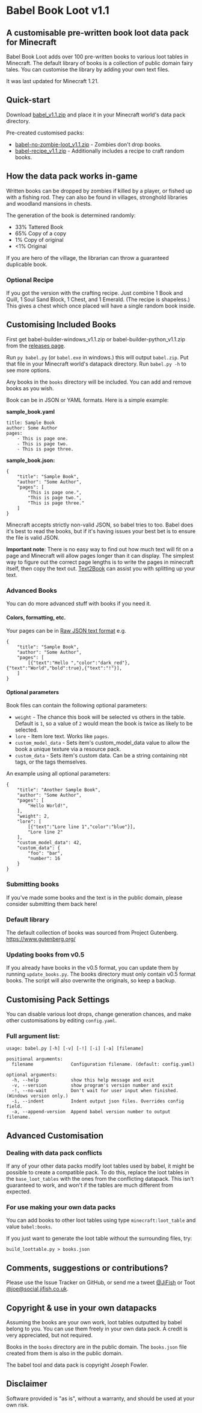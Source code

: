 # Babel Book Loot v1.1
## A customisable pre-written book loot data pack for Minecraft

Babel Book Loot adds over 100 pre-written books to various loot tables in Minecraft. The default library of books is a collection of public domain fairy tales. You can customise the library by adding your own text files.

It was last updated for Minecraft 1.21.

## Quick-start

Download [babel_v1.1.zip](https://github.com/JiFish/babel/releases/download/v1.1/babel_v1.1.zip) and place it in your Minecraft world's data pack directory.

Pre-created customised packs:

- [babel-no-zombie-loot_v1.1.zip](https://github.com/JiFish/babel/releases/download/v1.1/babel-no-zombie-loot_v1.1.zip) - Zombies don't drop books.
- [babel-recipe_v1.1.zip](https://github.com/JiFish/babel/releases/download/v1.1/babel-recipe_v1.1.zip) - Additionally includes a recipe to craft random books.

## How the data pack works in-game

Written books can be dropped by zombies if killed by a player, or fished up with a fishing rod. They can also be found in villages, stronghold libraries and woodland mansions in chests.

The generation of the book is determined randomly:
- 33% Tattered Book
- 65% Copy of a copy
- 1% Copy of original
- <1% Original

If you are hero of the village, the librarian can throw a guaranteed duplicable book.

### Optional Recipe

If you got the version with the crafting recipe. Just combine 1 Book and Quill, 1 Soul Sand Block, 1 Chest, and 1 Emerald. (The recipe is shapeless.) This gives a chest which once placed will have a single random book inside.

## Customising Included Books

First get babel-builder-windows_v1.1.zip or babel-builder-python_v1.1.zip from the [releases page](https://github.com/JiFish/babel/releases).

Run `py babel.py` (or `babel.exe` in windows.) this will output `babel.zip`. Put that file in your Minecraft world's datapack directory. Run `babel.py -h` to see more options.

Any books in the `books` directory will be included. You can add and remove books as you wish.

Book can be in JSON or YAML formats. Here is a simple example:

**sample_book.yaml**
```
title: Sample Book
author: Some Author
pages:
    - This is page one.
    - This is page two.
    - This is page three.
```

**sample_book.json:**
```
{
    "title": "Sample Book",
    "author": "Some Author",
    "pages": [
        "This is page one.",
        "This is page two.",
        "This is page three."
    ]
}
```

Minecraft accepts strictly non-valid JSON, so babel tries to too. Babel does it's best to read the books, but if it's having issues your best bet is to ensure the file is valid JSON.

**Important note**: There is no easy way to find out how much text will fit on a page and Minecraft will allow pages longer than it can display. The simplest way to figure out the correct page lengths is to write the pages in minecraft itself, then copy the text out. [Text2Book](https://thewilley.github.io/Text2Book/) can assist you with splitting up your text.

### Advanced Books

You can do more advanced stuff with books if you need it.

#### Colors, formatting, etc.

Your pages can be in [Raw JSON text format](https://minecraft.wiki/w/Raw_JSON_text_format) e.g.

```
{
    "title": "Sample Book",
    "author": "Some Author",
    "pages": [
        [{"text":"Hello ","color":"dark_red"},{"text":"World","bold":true},{"text":"!"}],
    ]
}
```

#### Optional parameters

Book files can contain the following optional parameters:
- `weight` - The chance this book will be selected vs others in the table. Default is `1`, so a value of `2` would mean the book is twice as likely to be selected.
- `lore` - Item lore text. Works like `pages`.
- `custom_model_data` - Sets item's custom_model_data value to allow the book a unique texture via a resource pack.
- `custom_data` - Sets item's custom data. Can be a string containing nbt tags, or the tags themselves.

An example using all optional parameters:

```
{
    "title": "Another Sample Book",
    "author": "Some Author",
    "pages": [
        "Hello World!",
    ],
    "weight": 2,
    "lore": [
        [{"text":"Lore line 1","color":"blue"}],
        "Lore line 2"
    ],
    "custom_model_data": 42,
    "custom_data": {
        "foo": "bar",
        "number": 16
    }
}
```

### Submitting books
If you've made some books and the text is in the public domain, please consider submitting them back here!

### Default library
The default collection of books was sourced from Project Gutenberg. https://www.gutenberg.org/

### Updating books from v0.5
If you already have books in the v0.5 format, you can update them by running `update_books.py`. The books directory must only contain v0.5 format books. The script will also overwrite the originals, so keep a backup.

## Customising Pack Settings

You can disable various loot drops, change generation chances, and make other customisations by editing `config.yaml`.

### Full argument list:
```
usage: babel.py [-h] [-v] [-!] [-i] [-a] [filename]

positional arguments:
  filename              Configuration filename. (default: config.yaml)

optional arguments:
  -h, --help            show this help message and exit
  -v, --version         show program's version number and exit
  -!, --no-wait         Don't wait for user input when finished. (Windows version only.)
  -i, --indent          Indent output json files. Overrides config field.
  -a, --append-version  Append babel version number to output filename.
```

## Advanced Customisation

### Dealing with data pack conflicts
If any of your other data packs modify loot tables used by babel, it might be possible to create a compatible pack. To do this, replace the loot tables in the `base_loot_tables` with the ones from the conflicting datapack. This isn't guaranteed to work, and won't if the tables are much different from expected.

### For use making your own data packs
You can add books to other loot tables using type `minecraft:loot_table` and value `babel:books`.

If you just want to generate the loot table without the surrounding files, try:

```
build_loottable.py > books.json
```

## Comments, suggestions or contributions?
Please use the Issue Tracker on GitHub, or send me a tweet [@JiFish](https://twitter.com/intent/tweet?text=.@JiFish) or Toot [@joe@social.jifish.co.uk](https://social.jifish.co.uk/@joe).

## Copyright & use in your own datapacks
Assuming the books are your own work, loot tables outputted by babel belong to you. You can use them freely in your own data pack. A credit is very appreciated, but not required.

Books in the `books` directory are in the public domain. The `books.json` file created from them is also in the public domain.

The babel tool and data pack is copyright Joseph Fowler.

## Disclaimer

Software provided is "as is", without a warranty, and should be used at your own risk.
